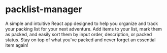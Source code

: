 # packlist-manager
A simple and intuitive React app designed to help you organize and track your packing list for your next adventure. Add items to your list, mark them as packed, and easily sort them by input order, description, or packed status. Stay on top of what you've packed and never forget an essential item again!
